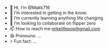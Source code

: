 - 👋 Hi, I’m @Makk716
- 👀 I’m interested in getting in the know.
- 🌱 I’m currently learning anything life changing  
- 💞️ I’m looking to collaborate on flipper zero 
- 📫 How to reach me mikelifepop@gmail.com 
- 😄 Pronouns: ...
- ⚡ Fun fact: ...

<!---
Makk716/Makk716 is a ✨ special ✨ repository because its `README.md` (this file) appears on your GitHub profile.
You can click the Preview link to take a look at your changes.
--->
